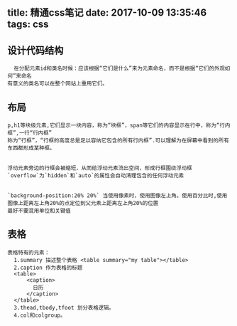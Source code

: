 title: 精通css笔记
date: 2017-10-09 13:35:46
tags: css
---


## 设计代码结构

```
  在分配元素id和类名时候：应该根据“它们是什么”来为元素命名，而不是根据“它们的外观如何”来命名
有意义的类名可以在整个网站上重用它们。
```

## 布局

```
p,h1等块级元素,它们显示一块内容，称为“块框”，span等它们的内容显示在行中，称为“行内框”,一行“行内框”
称为“行框”，“行框的高度总是足以容纳它包含的所有行内框”.可以理解为在屏幕中看到的所有东西都形成某种框。


浮动元素旁边的行框会被缩短，从而给浮动元素流出空间，形成行框围绕浮动框
`overflow`为`hidden`和`auto`的属性会自动清理包含的任何浮动元素


`background-position:20% 20%` 当使用像素时，使用图像左上角。使用百分比时,使用图像上距离左上角20%的点定位到父元素上距离左上角20%的位置
最好不要混用单位和关键值

```


## 表格

```
表格特有的元素：
  1.summary 描述整个表格 <table summary="my table"></table>
  2.caption 作为表格的标题
  <table>
      <caption>
        日历
      </caption>
  </table>
  3.thead,tbody,tfoot 划分表格逻辑。
  4.col和colgroup。


```


